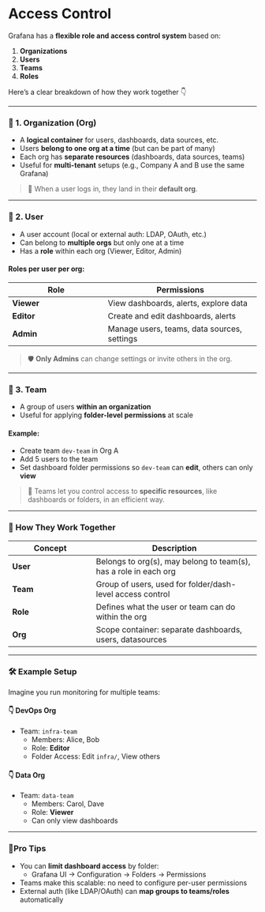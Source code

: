 # Access Control

Grafana has a **flexible role and access control system** based on:

1. **Organizations**
2. **Users**
3. **Teams**
4. **Roles**

Here’s a clear breakdown of how they work together 👇

***

### 🏢 1. **Organization (Org)**

* A **logical container** for users, dashboards, data sources, etc.
* Users **belong to one org at a time** (but can be part of many)
* Each org has **separate resources** (dashboards, data sources, teams)
* Useful for **multi-tenant** setups (e.g., Company A and B use the same Grafana)

> 📝 When a user logs in, they land in their **default org**.

***

### 👤 2. **User**

* A user account (local or external auth: LDAP, OAuth, etc.)
* Can belong to **multiple orgs** but only one at a time
* Has a **role** within each org (Viewer, Editor, Admin)

#### Roles per user per org:

<table><thead><tr><th width="178">Role</th><th>Permissions</th></tr></thead><tbody><tr><td><strong>Viewer</strong></td><td>View dashboards, alerts, explore data</td></tr><tr><td><strong>Editor</strong></td><td>Create and edit dashboards, alerts</td></tr><tr><td><strong>Admin</strong></td><td>Manage users, teams, data sources, settings</td></tr></tbody></table>

> 🛡️ **Only Admins** can change settings or invite others in the org.

***

### 👥 3. **Team**

* A group of users **within an organization**
* Useful for applying **folder-level permissions** at scale

#### Example:

* Create team `dev-team` in Org A
* Add 5 users to the team
* Set dashboard folder permissions so `dev-team` can **edit**, others can only **view**

> 📁 Teams let you control access to **specific resources**, like dashboards or folders, in an efficient way.

***

### 🧠 How They Work Together

<table><thead><tr><th width="154">Concept</th><th>Description</th></tr></thead><tbody><tr><td><strong>User</strong></td><td>Belongs to org(s), may belong to team(s), has a role in each org</td></tr><tr><td><strong>Team</strong></td><td>Group of users, used for folder/dash-level access control</td></tr><tr><td><strong>Role</strong></td><td>Defines what the user or team can do within the org</td></tr><tr><td><strong>Org</strong></td><td>Scope container: separate dashboards, users, datasources</td></tr></tbody></table>

***

### 🛠️ Example Setup

Imagine you run monitoring for multiple teams:

#### 👇 DevOps Org

* Team: `infra-team`
  * Members: Alice, Bob
  * Role: **Editor**
  * Folder Access: Edit `infra/`, View others

#### 👇 Data Org

* Team: `data-team`
  * Members: Carol, Dave
  * Role: **Viewer**
  * Can only view dashboards

***

### 🚦Pro Tips

* You can **limit dashboard access** by folder:
  * Grafana UI → Configuration → Folders → Permissions
* Teams make this scalable: no need to configure per-user permissions
* External auth (like LDAP/OAuth) can **map groups to teams/roles** automatically

